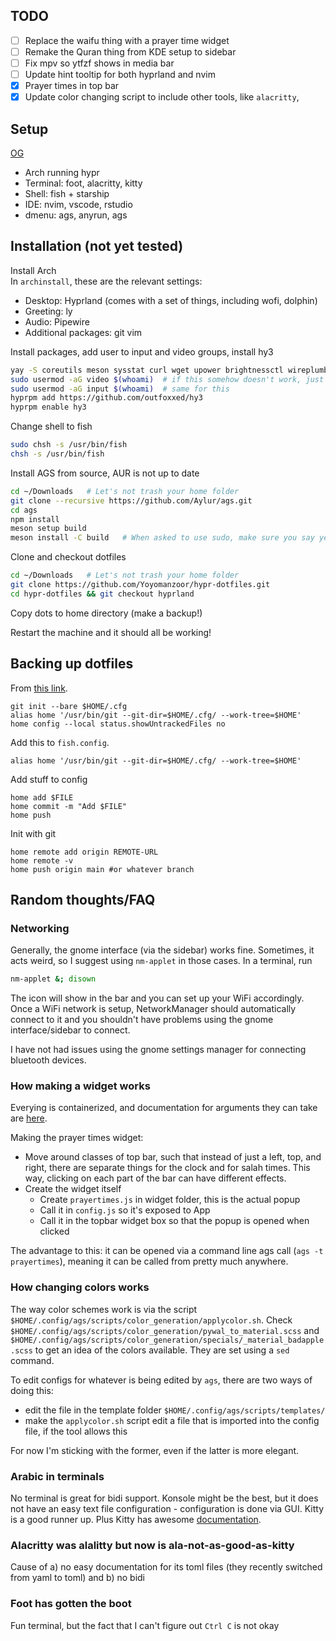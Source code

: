 ## TODO

- [ ] Replace the waifu thing with a prayer time widget
- [ ] Remake the Quran thing from KDE setup to sidebar
- [ ] Fix mpv so ytfzf shows in media bar
- [ ] Update hint tooltip for both hyprland and nvim
- [x] Prayer times in top bar
- [x] Update color changing script to include other tools, like `alacritty`, 

## Setup

[OG](https://github.com/end-4/dots-hyprland/tree/illogical-impulse)

- Arch running hypr
- Terminal: foot, alacritty, kitty
- Shell: fish + starship
- IDE: nvim, vscode, rstudio
- dmenu: ags, anyrun, ags

## Installation (not yet tested)

Install Arch<br>
In `archinstall`, these are the relevant settings:
- Desktop: Hyprland (comes with a set of things, including wofi, dolphin)
- Greeting: ly
- Audio: Pipewire
- Additional packages: git vim

Install packages, add user to input and video groups, install hy3

```bash
yay -S coreutils meson sysstat curl wget upower brightnessctl wireplumber blueberry rsync bat less fzf eza anyrun swappy grim fish fuzzel kitty alacritty foot thunar gjs gnome-bluetooth-3.0 gnome-control-center gnome-keyring gradience-git pavucontrol gobject-introspection gojq gtk3 gtk-layer-shell libdbusmenu-gtk3 networkmanager npm plasma-browser-integration playerctl polkit-gnome ripgrep sassc slurp starship swayidle typescript xorg-xrandr webp-pixbuf-loader wl-clipboard tesseract yad ydotool adw-gtk3-git cava hyprland-git hyprpicker-git python-material-color-utilities python-pywal python-poetry python-build python-pillow swww swaylock-effects-git wayland-idle-inhibitor-git wlogout wlsunset-git fastfetch neovim find-the-command micromamba-bin wf-recorder wps-office ttf-wps-fonts lexend-fonts-git ttf-material-symbols-variable-git ttf-space-mono-nerd ttf-jetbrains-mono-nerd
sudo usermod -aG video $(whoami)  # if this somehow doesn't work, just replace "$(whoami)" with your username
sudo usermod -aG input $(whoami)  # same for this
hyprpm add https://github.com/outfoxxed/hy3
hyprpm enable hy3
```

Change shell to fish

```bash
sudo chsh -s /usr/bin/fish
chsh -s /usr/bin/fish
```

Install AGS from source, AUR is not up to date

```bash
cd ~/Downloads   # Let's not trash your home folder
git clone --recursive https://github.com/Aylur/ags.git
cd ags
npm install
meson setup build
meson install -C build   # When asked to use sudo, make sure you say yes
```

Clone and checkout dotfiles

```bash
cd ~/Downloads   # Let's not trash your home folder
git clone https://github.com/Yoyomanzoor/hypr-dotfiles.git
cd hypr-dotfiles && git checkout hyprland
```

Copy dots to home directory (make a backup!)

Restart the machine and it should all be working!

## Backing up dotfiles

From [this link](https://www.atlassian.com/git/tutorials/dotfiles).

```fish
git init --bare $HOME/.cfg
alias home '/usr/bin/git --git-dir=$HOME/.cfg/ --work-tree=$HOME'
home config --local status.showUntrackedFiles no
```

Add this to `fish.config`.

```fish
alias home '/usr/bin/git --git-dir=$HOME/.cfg/ --work-tree=$HOME'
```

Add stuff to config

```fish
home add $FILE
home commit -m "Add $FILE"
home push
```

Init with git

```fish
home remote add origin REMOTE-URL
home remote -v
home push origin main #or whatever branch
```

## Random thoughts/FAQ

### Networking

Generally, the gnome interface (via the sidebar) works fine. Sometimes, it acts weird, so I suggest using `nm-applet` in those cases. In a terminal, run

```bash
nm-applet &; disown
```

The icon will show in the bar and you can set up your WiFi accordingly.<br>
Once a WiFi network is setup, NetworkManager should automatically connect to it and you shouldn't have problems using the gnome interface/sidebar to connect.

I have not had issues using the gnome settings manager for connecting bluetooth devices.

### How making a widget works

Everying is containerized, and documentation for arguments they can take are [here](https://aylur.github.io/ags-docs/config/widgets/).

Making the prayer times widget:
- Move around classes of top bar, such that instead of just a left, top, and right, there are separate things for the clock and for salah times. This way, clicking on each part of the bar can have different effects.
- Create the widget itself
    - Create `prayertimes.js` in widget folder, this is the actual popup
    - Call it in `config.js` so it's exposed to App
    - Call it in the topbar widget box so that the popup is opened when clicked

The advantage to this: it can be opened via a command line ags call (`ags -t prayertimes`), meaning it can be called from pretty much anywhere.

### How changing colors works

The way color schemes work is via the script `$HOME/.config/ags/scripts/color_generation/applycolor.sh`. Check `$HOME/.config/ags/scripts/color_generation/pywal_to_material.scss` and `$HOME/.config/ags/scripts/color_generation/specials/_material_badapple.scss` to get an idea of the colors available. They are set using a `sed` command.

To edit configs for whatever is being edited by `ags`, there are two ways of doing this:
- edit the file in the template folder `$HOME/.config/ags/scripts/templates/`
- make the `applycolor.sh` script edit a file that is imported into the config file, if the tool allows this

For now I'm sticking with the former, even if the latter is more elegant.

### Arabic in terminals

No terminal is great for bidi support. Konsole might be the best, but it does not have an easy text file configuration - configuration is done via GUI. Kitty is a good runner up. Plus Kitty has awesome [documentation](https://sw.kovidgoyal.net/kitty/conf/).

### Alacritty was alalitty but now is ala-not-as-good-as-kitty

Cause of a) no easy documentation for its toml files (they recently switched from yaml to toml) and b) no bidi

### Foot has gotten the boot

Fun terminal, but the fact that I can't figure out `Ctrl C` is not okay


